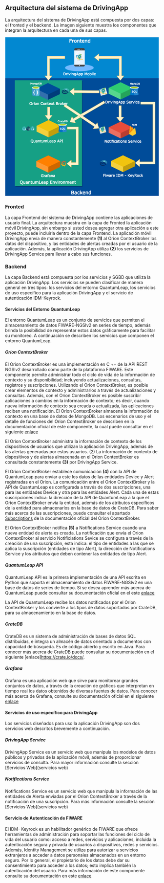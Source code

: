 ## Arquitectura del sistema de DrivingApp

La arquitectura del sistema de DrivingApp está compuesta por dos capas: el fronted y el backend. La imagen siguiente muestra los componentes que integran la arquitectura en cada una de sus capas.

![Arquitectura del sistema DrivingApp](./img/architecture.png)

### Fronted

La capa Frontend del sistema de DrivingApp contiene las aplicaciones de usuario final. La arquitectura muestra en la capa de Fronted la aplicación móvil DrivingApp, sin embargo si usted desea agregar otra aplicación a este proyecto, puede incluirla dentro de la capa Frontend.
La aplicación móvil DrivingApp envía de manera constantemente **(1)** al Orion ContextBroker los datos del dispositivo, y las entidades de alertas creadas por el usuario de la aplicación. Además, la aplicación DrivingApp utiliza **(2)** los servicios de DrivingApp Service para llevar a cabo sus funciones.

### Backend

La capa Backend está compuesta por los servicios y SGBD que utiliza la aplicación DrivingApp. Los servicios se pueden clasificar de manera general en tres tipos: los servicios del entorno QuantumLeap, los servicios de uso específico para la aplicación DrivingApp y el servicio de autenticación IDM-Keyrock.

#### Servicios del Entorno QuantumLeap

El entorno QuantumLeap es un conjunto de servicios que permiten el almacenamiento de datos FIWARE-NGSIv2 en series de tiempo, además brinda la posibilidad de representar estos datos gráficamente para facilitar su monitoreo. A continuación se describen los servicios que componen el entorno QuantumLeap.

##### Orion ContextBroker

El Orion ContextBroker es una implementación en C ++ de  la API REST NGSIv2 desarrollado como parte de la plataforma FIWARE. Este componente permite administrar todo el ciclo de vida de la información de contexto y su disponibilidad; incluyendo actualizaciones, consultas, registros y suscripciones. Utilizando el Orion ContextBroker, es posible crear elementos de contexto y administrarlos a través de actualizaciones y consultas. Además, con el Orion ContextBroker es posible suscribir aplicaciones a cambios en la información de contexto; es decir, cuando nueva información de contexto sea creada o actualizada,  las aplicaciones reciben una notificación. El Orion ContextBroker almacena la información de contexto en una base de datos de MongoDB. Los escenarios de uso y el detalle de funciones del Orion ContextBroker se describen en la documentación oficial de este componente, la cual puede consultar en el siguiente [enlace](https://fiware-orion.readthedocs.io/en/master/) 

El Orion ContextBroker administra la información de contexto de los dispositivos de usuarios que utilizan la aplicación DrivingApp, además de las alertas generadas por estos usuarios. (2)
La información de contexto de dispositivos y de alertas almacenada en el Orion ContextBroker es consultada constantemente **(3)** por DrivingApp Service.

El Orion ContextBroker establece comunicación **(4)** con la API de QuantumLeap para enviar a este los datos de las entidades Device y Alert registradas en el Orion. La comunicación entre el Orion ContextBroker y la API de QuantumLeap es configurada a través de dos suscripciones, una para las entidades Device y otra para las entidades Alert. Cada una de estas suscripciones indica: la dirección de la API de QuantumLeap a la que el Orion ContextBroker envía la entidad, además de los atributos específicos de la entidad para almacenarlos en la base de datos de CrateDB.  Para saber más acerca de las suscripciones, puede consultar el apartado [Subscriptions](https://fiware-orion.readthedocs.io/en/master/user/walkthrough_apiv2/index.html#subscriptions) de la documentación oficial del Orion ContextBroker.

El Orion ContextBroker notifica **(5)** a Notifications Service cuando una nueva entidad de alerta es creada. La notificación que envía el Orion ContextBroker al servicio Notificiations Sevice  se configura a través de la creación de una suscripción, esta indica: el tipo de entidades a las que se aplica la suscripción (entidades de tipo Alert), la dirección de Notifications Service  y los atributos que deben contener las entidades de tipo Alert.

##### QuantumLeap API

QuantumLeap API es la primera implementación de una API escrita en Python que soporta el almacenamiento de datos FIWARE-NGSIv2 en una base de datos de series de tiempo. Si se desea aprender más acerca de  QuantumLeap puede consultar su documentación oficial en el este [enlace](https://quantumleap.readthedocs.io/en/latest/)

La API de QuantumLeap recibe los datos notificados por el Orion ContextBroker y los convierte a los tipos de datos soportados por CrateDB, para su almacenamiento en la base de datos.

##### CrateDB

CrateDB es un sistema de administración de bases de datos SQL distribuidas, e integra un almacén de datos orientado a documentos con capacidad de búsqueda. Es de código abierto y escrito en Java. Para conocer más acerca de CrateDB puede consultar su documentación en el siguiente [enlace]https://crate.io/docs/.

##### Grafana

Grafana es una aplicación web que sirve para monitorear grandes conjuntos de datos, a través de la creación de gráficos que interpretan en tiempo real  los datos obtenidos de diversas fuentes de datos. Para conocer más acerca de Grafana, consulte su documentación oficial en el siguiente [enlace](http://docs.grafana.org/)

#### Servicios de uso específico para DrivingApp

Los servicios diseñados para uso la aplicación DrivingApp son dos servicios web descritos brevemente a continuación. 

##### DrivingApp Service

DrivingApp Service es un servicio web que manipula los modelos de datos públicos y privados de la aplicación móvil, además de proporcionar servicios de consulta. Para mayor información consulte la sección [Servicios Web](servicios web)

##### Notifications Service

Notifications Service es un servicio web que manipula la información de las entidades de Alerta enviadas por el Orion ContextBroker a través de la notificación de una suscripción. Para más información consulte la sección [Servicios Web](servicios web)

#### Servicio de Autenticación de FIWARE

El IDM- Keyrock es un habilitador genérico de FIWARE que ofrece herramientas de administración para soportar las funciones del ciclo de vida del usuario como: acceso a redes, servicios y aplicaciones, incluida la autenticación segura y privada de usuarios a dispositivos, redes y servicios. Además, Identity Management se utiliza para autorizar a servicios extranjeros a acceder a datos personales almacenados en un entorno seguro. Por lo general, el propietario de los datos debe dar su consentimiento para acceder a los datos; esto implica  también la autenticación del usuario. Para más información de este componente consulte su documentación en este [enlace](https://github.com/ging/fiware-idm-deprecated)
